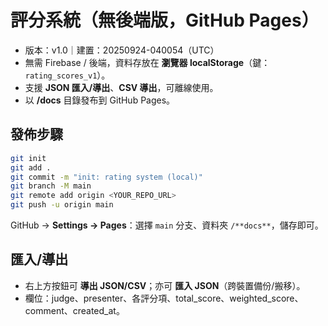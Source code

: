 # 評分系統（無後端版，GitHub Pages）

- 版本：v1.0｜建置：20250924-040054（UTC）
- 無需 Firebase / 後端，資料存放在 **瀏覽器 localStorage**（鍵：`rating_scores_v1`）。
- 支援 **JSON 匯入/導出**、**CSV 導出**，可離線使用。
- 以 **/docs** 目錄發布到 GitHub Pages。

## 發佈步驟
```bash
git init
git add .
git commit -m "init: rating system (local)"
git branch -M main
git remote add origin <YOUR_REPO_URL>
git push -u origin main
```
GitHub → **Settings → Pages**：選擇 `main` 分支、資料夾 `/**docs**`，儲存即可。

## 匯入/導出
- 右上方按鈕可 **導出 JSON/CSV**；亦可 **匯入 JSON**（跨裝置備份/搬移）。
- 欄位：judge、presenter、各評分項、total_score、weighted_score、comment、created_at。
